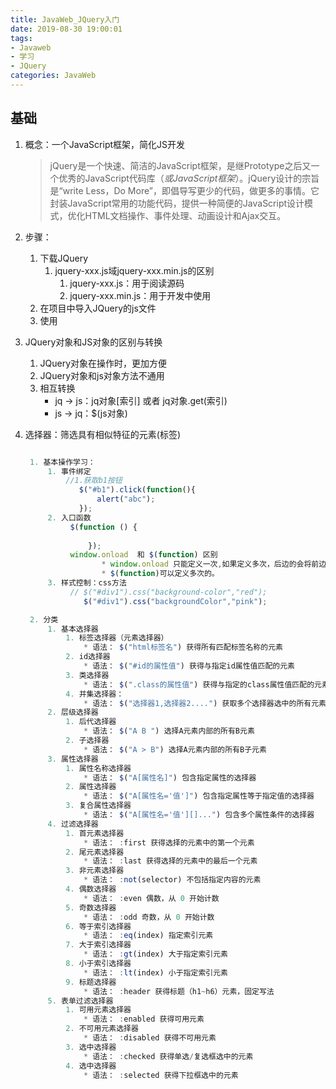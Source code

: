 ```yaml
---
title: JavaWeb_JQuery入门
date: 2019-08-30 19:00:01
tags: 
- Javaweb
- 学习
- JQuery
categories: JavaWeb
---
```


## 基础

1. 概念：一个JavaScript框架，简化JS开发

   > jQuery是一个快速、简洁的JavaScript框架，是继Prototype之后又一个优秀的JavaScript代码库（*或JavaScript框架*）。jQuery设计的宗旨是“write Less，Do More”，即倡导写更少的代码，做更多的事情。它封装JavaScript常用的功能代码，提供一种简便的JavaScript设计模式，优化HTML文档操作、事件处理、动画设计和Ajax交互。

2. 步骤：
   1. 下载JQuery
      1. jquery-xxx.js域jquery-xxx.min.js的区别
         1. jquery-xxx.js：用于阅读源码
         2. jquery-xxx.min.js：用于开发中使用
   2. 在项目中导入JQuery的js文件
   3. 使用



3. JQuery对象和JS对象的区别与转换
   1. JQuery对象在操作时，更加方便
   2. JQuery对象和js对象方法不通用
   3. 相互转换
      * jq → js：jq对象[索引] 或者 jq对象.get(索引)
      * js → jq：$(js对象)



4. 选择器：筛选具有相似特征的元素(标签)

   ```javascript
   
   	1. 基本操作学习：
   		1. 事件绑定
   			//1.获取b1按钮
               $("#b1").click(function(){
                   alert("abc");
               });
   		2. 入口函数
   			 $(function () {
   	           
      			 });
   			 window.onload  和 $(function) 区别
                    * window.onload 只能定义一次,如果定义多次，后边的会将前边的覆盖掉
                    * $(function)可以定义多次的。
   		3. 样式控制：css方法
   			 // $("#div1").css("background-color","red");
         		$("#div1").css("backgroundColor","pink");
   
   	2. 分类
   		1. 基本选择器
   			1. 标签选择器（元素选择器）
   				* 语法： $("html标签名") 获得所有匹配标签名称的元素
   			2. id选择器 
   				* 语法： $("#id的属性值") 获得与指定id属性值匹配的元素
   			3. 类选择器
   				* 语法： $(".class的属性值") 获得与指定的class属性值匹配的元素
   			4. 并集选择器：
   				* 语法： $("选择器1,选择器2....") 获取多个选择器选中的所有元素
   		2. 层级选择器
   			1. 后代选择器
   				* 语法： $("A B ") 选择A元素内部的所有B元素		
   			2. 子选择器
   				* 语法： $("A > B") 选择A元素内部的所有B子元素
   		3. 属性选择器
   			1. 属性名称选择器 
   				* 语法： $("A[属性名]") 包含指定属性的选择器
   			2. 属性选择器
   				* 语法： $("A[属性名='值']") 包含指定属性等于指定值的选择器
   			3. 复合属性选择器
   				* 语法： $("A[属性名='值'][]...") 包含多个属性条件的选择器
   		4. 过滤选择器
   			1. 首元素选择器 
   				* 语法： :first 获得选择的元素中的第一个元素
   			2. 尾元素选择器 
   				* 语法： :last 获得选择的元素中的最后一个元素
   			3. 非元素选择器
   				* 语法： :not(selector) 不包括指定内容的元素
   			4. 偶数选择器
   				* 语法： :even 偶数，从 0 开始计数
   			5. 奇数选择器
   				* 语法： :odd 奇数，从 0 开始计数
   			6. 等于索引选择器
   				* 语法： :eq(index) 指定索引元素
   			7. 大于索引选择器 
   				* 语法： :gt(index) 大于指定索引元素
   			8. 小于索引选择器 
   				* 语法： :lt(index) 小于指定索引元素
   			9. 标题选择器
   				* 语法： :header 获得标题（h1~h6）元素，固定写法
   		5. 表单过滤选择器
   			1. 可用元素选择器 
   				* 语法： :enabled 获得可用元素
   			2. 不可用元素选择器 
   				* 语法： :disabled 获得不可用元素
   			3. 选中选择器 
   				* 语法： :checked 获得单选/复选框选中的元素
   			4. 选中选择器 
   				* 语法： :selected 获得下拉框选中的元素
   ```

   